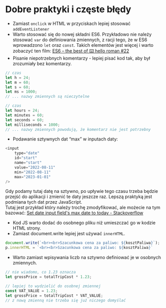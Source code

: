 # Dobre praktyki i częste błędy

- Zamiast `onclick` w HTML w przyciskach lepiej stosować `addEventListener`
- Warto stosować się do nowej składni ES6. Przykładowo nie należy stosować `var` do definiowania zmiennych, z racji tego, że w ES6 wprowadzono `let` oraz `const`. Takich elementów jest więcej i warto zobaczyć ten film: [ES6 – the best of ⌨️ hello roman #22 ](https://www.youtube.com/watch?v=eA2YRceiDwk)
- Pisanie niepotrzebnych komentarzy - lepiej pisać kod tak, aby był zrozumiały bez komentarzy.
```js
// czas
let h = 24;
let m = 60;
let s = 60;
let ms = 1000;
// ... nazwy zmiennych są nieczytelne

// czas
let hours = 24;
let minutes = 60;
let seconds = 60;
let milliseconds = 1000;
// ... nazwy zmiennych powodują, że komentarz nie jest potrzebny
```
- Podawanie sztywnych dat “max” w inputach daty:
```js
<input
    type="date"
    id="start"
    name="start"
    value="2022-08-11"
    min="2022-08-11"
    max="2023-01-01"
/>
```
Gdy podamy tutaj datę na sztywno, po upływie tego czasu trzeba będzie przejść do aplikacji i zmienić te daty jeszcze raz. 
Lepszą praktyką jest podmiana tych dat przez JavaScript. <br/>
Tutaj jest przykład który należy trochę zmodyfikować, ale możecie na tym bazować: 
[Set date input field's max date to today - Stackoverflow](https://stackoverflow.com/questions/32378590/set-date-input-fields-max-date-to-today)
- Kod JS warto dodać do osobnego pliku niż umieszczać go w kodzie HTML strony.
- Zamiast document.write lepiej jest używać `innerHTML`.
```js
document.write(`<br><br>Szacunkowa cena za paliwo: ${kosztPaliwa}`);
p.innerHTML = `<br><br>Szacunkowa cena za paliwo: ${kosztPaliwa}`
```
- Warto zamiast wpisywania liczb na sztywno definiować je w osobnych zmiennych.   
```js
// nie wiadomo, co 1.23 oznacza
let grossPrice = totalTripCost * 1.23;

// lepiej to wydzielić do osobnej zmiennej
const VAT_VALUE = 1.23;
let grossPrice = totalTripCost * VAT_VALUE;
// z nową zmienną nie trzeba się już niczego domyślać
```

